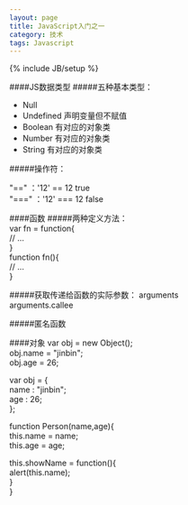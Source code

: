 ```yaml
---
layout: page
title: JavaScript入门之一
category: 技术
tags: Javascript
---
```

{% include JB/setup %}

####JS数据类型
#####五种基本类型： 

- Null   
- Undefined  声明变量但不赋值
- Boolean  有对应的对象类
- Number  有对应的对象类
- String  有对应的对象类

#####操作符：

"==" ：'12' == 12 true  
"===" ：'12' === 12 false  

####函数
#####两种定义方法：  
var fn = function{  
     // ...  
}  
function fn(){  
     // ...  
}  

#####获取传递给函数的实际参数：
arguments   
arguments.callee  
     
#####匿名函数

####对象
var obj = new Object();  
obj.name = "jinbin";  
obj.age = 26;  

var obj = {  
   name : "jinbin";  
   age : 26;  
};  

function Person(name,age){    
  this.name = name;  
  this.age = age;  
  
  this.showName = function(){  
     alert(this.name);  
   }  
}  

